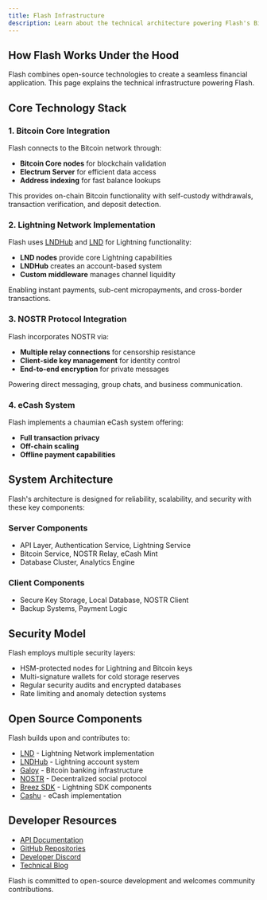 ```yaml
---
title: Flash Infrastructure
description: Learn about the technical architecture powering Flash's Bitcoin, Lightning, and NOSTR capabilities
---
```


## How Flash Works Under the Hood

Flash combines open-source technologies to create a seamless financial application. This page explains the technical infrastructure powering Flash.

## Core Technology Stack

### 1. Bitcoin Core Integration

Flash connects to the Bitcoin network through:
- **Bitcoin Core nodes** for blockchain validation
- **Electrum Server** for efficient data access
- **Address indexing** for fast balance lookups

This provides on-chain Bitcoin functionality with self-custody withdrawals, transaction verification, and deposit detection.

### 2. Lightning Network Implementation

Flash uses [LNDHub](https://github.com/BlueWallet/LNDHub) and [LND](https://github.com/lightningnetwork/lnd) for Lightning functionality:

- **LND nodes** provide core Lightning capabilities
- **LNDHub** creates an account-based system
- **Custom middleware** manages channel liquidity

Enabling instant payments, sub-cent micropayments, and cross-border transactions.

### 3. NOSTR Protocol Integration

Flash incorporates NOSTR via:
- **Multiple relay connections** for censorship resistance
- **Client-side key management** for identity control
- **End-to-end encryption** for private messages

Powering direct messaging, group chats, and business communication.

### 4. eCash System

Flash implements a chaumian eCash system offering:
- **Full transaction privacy**
- **Off-chain scaling**
- **Offline payment capabilities**

## System Architecture

Flash's architecture is designed for reliability, scalability, and security with these key components:

### Server Components
- API Layer, Authentication Service, Lightning Service
- Bitcoin Service, NOSTR Relay, eCash Mint
- Database Cluster, Analytics Engine

### Client Components
- Secure Key Storage, Local Database, NOSTR Client
- Backup Systems, Payment Logic

## Security Model

Flash employs multiple security layers:
- HSM-protected nodes for Lightning and Bitcoin keys
- Multi-signature wallets for cold storage reserves
- Regular security audits and encrypted databases
- Rate limiting and anomaly detection systems

## Open Source Components

Flash builds upon and contributes to:
- [LND](https://github.com/lightningnetwork/lnd) - Lightning Network implementation
- [LNDHub](https://github.com/BlueWallet/LNDHub) - Lightning account system
- [Galoy](https://github.com/GaloyMoney/galoy) - Bitcoin banking infrastructure
- [NOSTR](https://github.com/nostr-protocol/nostr) - Decentralized social protocol
- [Breez SDK](https://github.com/breez/breez-sdk) - Lightning SDK components
- [Cashu](https://github.com/cashubtc/cashu) - eCash implementation

## Developer Resources

- [API Documentation](https://docs.getflash.io/api)
- [GitHub Repositories](https://github.com/LNFlash)
- [Developer Discord](https://discord.gg/flashbitcoin)
- [Technical Blog](https://blog.getflash.io/tech)

Flash is committed to open-source development and welcomes community contributions.